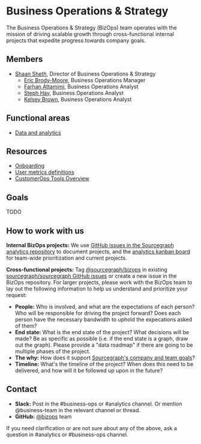 # Business Operations & Strategy

The Business Operations & Strategy (BizOps) team operates with the mission of driving scalable growth through cross-functional internal projects that expedite progress towards company goals.

## Members

- [Shaan Sheth](../../../../company/team/index.md#shaan-sheth-he-him), Director of Business Operations & Strategy
    - [Eric Brody-Moore](../../../../company/team/index.md#eric-brody-moore), Business Operations Manager
    - [Farhan Attamimi](../../../../company/team/index.md#farhan-attamimi), Business Operations Analyst
    - [Steph Hay](../../../../company/team/index.md#steph-hay-she-her), Business Operations Analyst
    - [Kelsey Brown](../../../../company/team/index.md#kelsey-brown-she-her), Business Operations Analyst

## Functional areas

- [Data and analytics](analytics.md)

## Resources

- [Onboarding](onboarding.md)
- [User metrics definitions](user_definitions.md)
- [CustomerOps Tools Overview](customer_ops_tools.md)

## Goals

TODO

## How to work with us

**Internal BizOps projects:**  We use [GitHub issues in the Sourcegraph analytics repository](https://github.com/sourcegraph/analytics/issues) to document projects, and the [analytics kanban board](https://github.com/orgs/sourcegraph/projects/63) for team-wide prioritization and current projects.

**Cross-functional projects:** Tag [@sourcegraph/bizops](https://github.com/orgs/sourcegraph/teams/bizops) in existing [sourcegraph/sourcegraph GitHub issues](https://github.com/sourcegraph/sourcegraph/issues) or create a new issue in the BizOps repository. For larger projects, please work with the BizOps team to lay out the following information to help us understand and prioritize your request:

- **People:** Who is involved, and what are the expectations of each person? Who will be responsible for driving the project forward? Does each person have the necessary bandwidth to uphold the expecations asked of them? 
- **End state:** What is the end state of the project? What decisions will be made? Be as specific as possible (i.e. if the end state is a graph, draw out the graph). Please provide a "data roadmap" if there are going to be multiple phases of the project. 
- **The why:** How does it support [Sourcegraph's company and team goals](../../../company/goals/index.md)?
- **Timeline:** What's the timeline of the project? When does this need to be delivered, and how will it be followed up upon in the future?

## Contact
- **Slack:** Post in the #business-ops or #analytics channel. Or mention @business-team in the relevant channel or thread.
- **GitHub:** [@bizops](https://github.com/orgs/sourcegraph/teams/bizops) team

If you need clarification or are not sure about any of the above, ask a question in #analytics or #business-ops channel.
